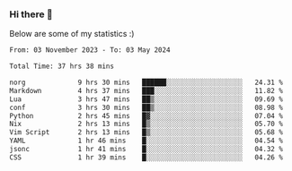### Hi there 👋
Below are some of my statistics :)

<!--START_SECTION:waka-->

```txt
From: 03 November 2023 - To: 03 May 2024

Total Time: 37 hrs 38 mins

norg             9 hrs 30 mins   ██████░░░░░░░░░░░░░░░░░░░   24.31 %
Markdown         4 hrs 37 mins   ███░░░░░░░░░░░░░░░░░░░░░░   11.82 %
Lua              3 hrs 47 mins   ██▒░░░░░░░░░░░░░░░░░░░░░░   09.69 %
conf             3 hrs 30 mins   ██▒░░░░░░░░░░░░░░░░░░░░░░   08.98 %
Python           2 hrs 45 mins   █▓░░░░░░░░░░░░░░░░░░░░░░░   07.04 %
Nix              2 hrs 13 mins   █▒░░░░░░░░░░░░░░░░░░░░░░░   05.70 %
Vim Script       2 hrs 13 mins   █▒░░░░░░░░░░░░░░░░░░░░░░░   05.68 %
YAML             1 hr 46 mins    █░░░░░░░░░░░░░░░░░░░░░░░░   04.54 %
jsonc            1 hr 41 mins    █░░░░░░░░░░░░░░░░░░░░░░░░   04.32 %
CSS              1 hr 39 mins    █░░░░░░░░░░░░░░░░░░░░░░░░   04.26 %
```

<!--END_SECTION:waka-->

<!--
**KlapenHz/KlapenHz** is a ✨ _special_ ✨ repository because its `README.md` (this file) appears on your GitHub profile.

Here are some ideas to get you started:

- 🔭 I’m currently working on ...
- 🌱 I’m currently learning ...
- 👯 I’m looking to collaborate on ...
- 🤔 I’m looking for help with ...
- 💬 Ask me about ...
- 📫 How to reach me: ...
- 😄 Pronouns: ...
- ⚡ Fun fact: ...
-->
